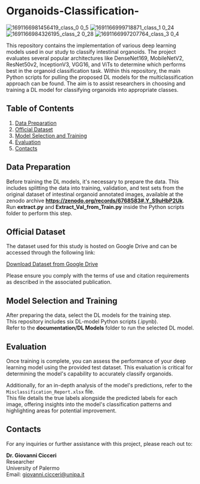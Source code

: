 # Organoids-Classification-

![1691166981456419_class_0 0_5](https://github.com/gcicceri/Organoids-Classification-/assets/13137847/88746677-fb3a-4d3b-a193-0d402ff58a8d)
![1691166999718871_class_1 0_24](https://github.com/gcicceri/Organoids-Classification-/assets/13137847/f981b2db-6dcd-4084-819b-8abe15181237)
![1691166984326195_class_2 0_28](https://github.com/gcicceri/Organoids-Classification-/assets/13137847/bb3635ac-c84e-453a-8a11-b972313c5340)
![1691166997207764_class_3 0_4](https://github.com/gcicceri/Organoids-Classification-/assets/13137847/30914409-ff2c-4768-b314-f9354e3e3164)


This repository contains the implementation of various deep learning models used in our study to classify intestinal organoids. The project evaluates several popular architectures like DenseNet169, MobileNetV2, ResNet50v2, InceptionV3, VGG16, and ViTs to determine which performs best in the organoid classification task. Within this repository, the main Python scripts for pulling the proposed DL models for the multiclassification approach can be found. The aim is to assist researchers in choosing and training a DL model for classifying organoids into appropriate classes.


## Table of Contents

1. [Data Preparation](#data-preparation)
2. [Official Dataset](#official-dataset)
3. [Model Selection and Training](#model-selection-and-training)
4. [Evaluation](#evaluation)
5. [Contacts](#contacts)


## Data Preparation
Before training the DL models, it's necessary to prepare the data. This includes splitting the data into training, validation, and test sets from the original dataset of intestinal organoid annotated images, available at the zenodo archive **https://zenodo.org/records/6768583#.Y_S9uHbP2Uk**.  
Run **extract.py** and **Extract_Val_from_Train.py** inside the Python scripts folder to perform this step.

## Official Dataset

The dataset used for this study is hosted on Google Drive and can be accessed through the following link:

[Download Dataset from Google Drive](https://your-google-drive-link-here)

Please ensure you comply with the terms of use and citation requirements as described in the associated publication.


## Model Selection and Training 
After preparing the data, select the DL models for the training step.   
This repository includes six DL-model Python scripts (.ipynb).   
Refer to the **documentation/DL Models** folder to run the selected DL model. 


## Evaluation

Once training is complete, you can assess the performance of your deep learning model using the provided test dataset. This evaluation is critical for determining the model's capability to accurately classify organoids.

Additionally, for an in-depth analysis of the model's predictions, refer to the `Misclassification_Report.xlsx` file.  
This file details the true labels alongside the predicted labels for each image, offering insights into the model's classification patterns and highlighting areas for potential improvement.


## Contacts

For any inquiries or further assistance with this project, please reach out to:

**Dr. Giovanni Cicceri**  
Researcher  
University of Palermo  
Email: [giovanni.cicceri@unipa.it](mailto:giovanni.cicceri@unipa.it)




